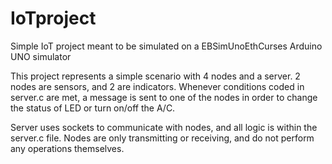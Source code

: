 # IoTproject
Simple IoT project meant to be simulated on a EBSimUnoEthCurses Arduino UNO simulator

This project represents a simple scenario with 4 nodes and a server. 2 nodes are sensors, and 2 are indicators. Whenever conditions coded in server.c are met, a message 
is sent to one of the nodes in order to change the status of LED or turn on/off the A/C. 

Server uses sockets to communicate with nodes, and all logic is within the server.c file. Nodes are only transmitting or receiving, and do not perform any operations themselves.
